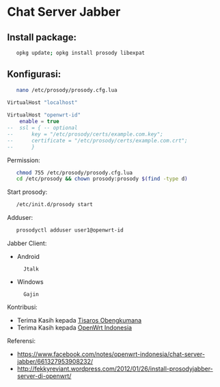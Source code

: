 # Chat Server Jabber

## Install package:
```bash
   opkg update; opkg install prosody libexpat
```

## Konfigurasi:
```bash
   nano /etc/prosody/prosody.cfg.lua
```

```lua
VirtualHost "localhost"
 
VirtualHost "openwrt-id"
	enable = true
--	ssl = { -- optional
--		key = "/etc/prosody/certs/example.com.key";
--		certificate = "/etc/prosody/certs/example.com.crt";
--		}
```

Permission:
```bash
   chmod 755 /etc/prosody/prosody.cfg.lua
   cd /etc/prosody && chown prosody:prosody $(find -type d)
```

Start prosody:
```bash
   /etc/init.d/prosody start
```

Adduser:
```bash
   prosodyctl adduser user1@openwrt-id
```

Jabber Client:
- Android
		
		Jtalk

- Windows

		Gajin

Kontribusi:
- Terima Kasih kepada [Tisaros Obengkumana](https://www.facebook.com/tisaros.obengkumana)
- Terima Kasih kepada [OpenWrt Indonesia](https://www.facebook.com/groups/openwrt)

Referensi:
- https://www.facebook.com/notes/openwrt-indonesia/chat-server-jabber/661327953908232/
- http://fekkyreviant.wordpress.com/2012/01/26/install-prosodyjabber-server-di-openwrt/
